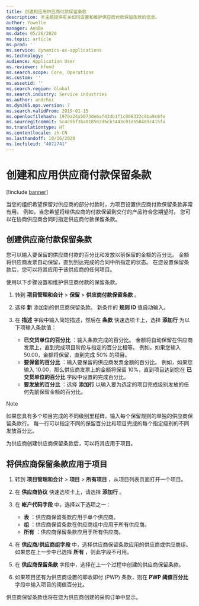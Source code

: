 ```yaml
---
title: 创建和应用供应商付款保留条款
description: 本主题提供有关如何设置和维护供应商付款保留条款的信息。
author: Yowelle
manager: AnnBe
ms.date: 05/26/2020
ms.topic: article
ms.prod: ''
ms.service: dynamics-ax-applications
ms.technology: ''
audience: Application User
ms.reviewer: kfend
ms.search.scope: Core, Operations
ms.custom: ''
ms.assetid: ''
ms.search.region: Global
ms.search.industry: Service industries
ms.author: andchoi
ms.dyn365.ops.version: 7
ms.search.validFrom: 2019-01-15
ms.openlocfilehash: 1970a24a5073de6af43db1f1c068332c9ba9c8fe
ms.sourcegitcommit: 5c4c9bf3ba018562d6cb3443c01d550489c415fa
ms.translationtype: HT
ms.contentlocale: zh-CN
ms.lasthandoff: 10/16/2020
ms.locfileid: "4072741"
---
```

# <a name="create-and-apply-vendor-payment-retention-terms"></a>创建和应用供应商付款保留条款

[!include [banner](../includes/banner.md)] 

当您的组织希望保留对供应商的部分付款时，为项目设置供应商付款保留条款非常有用。 例如，当您希望将给供应商的付款保留到交付的产品符合您期望时。 您可以在协商供应商合同时指定供应商付款保留条款。

## <a name="create-vendor-payment-retention-terms"></a>创建供应商付款保留条款

您可以输入要保留的供应商付款的百分比和发放以前保留的金额的百分比。 金额将供应商发票自动保留，直到到达完成的合同中所指定的状态。 在您设置保留条款后，您可以将其应用于该供应商的任何项目。

使用以下步骤设置和维护供应商付款的保留条款。 

1. 转到 **项目管理和会计** > **保留** > **供应商付款保留条款** 。
2. 选择 **新** 添加新的供应商保留条款。 新条件的 **规则 ID** 值自动输入。 
3. 在 **描述** 字段中输入简短描述，然后在 **条款** 快速选项卡上，选择 **添加行** 为以下项输入条款值：

   - **已交货单位的百分比** ：输入条款完成的百分比。 金额将自动保留在供应商发票上，直到完成项目阶段与指定的百分比相等。 例如，如果您输入 50.00，金额将保留，直到完成 50% 的项目。
   - **要保留的百分比** ：输入要保留的供应商发票金额的百分比。 例如，如果您输入 10.00，那么供应商发票上的金额将保留 10%，直到项目达到您在 **已交货单位的百分比** 字段中设置的完成百分比。
   - **要发放的百分比** ：选择 **添加行** 以输入要为选定的项目完成级别发放的任何先前保留金额的百分比。

> [!NOTE]
> 如果您具有多个项目完成的不同级别里程碑，输入每个保留规则的单独的供应商保留条款行。 每一行可以指定不同的保留百分比和项目完成的每个指定级别的不同发放百分比。

为供应商创建供应商保留条款后，可以将其应用于项目。

## <a name="apply-vendor-retention-terms-to-a-project"></a>将供应商保留条款应用于项目

1. 转到 **项目管理和会计** > **项目** > **所有项目** ，从项目列表页面打开一个项目。
2. 在 **供应商协议** 快速选项卡上，请选择 **添加行** 。
3. 在 **帐户代码字段** 中，选择以下选项之一： 

   - **表** ：供应商保留条款应用于单个供应商。
   - **组** ：供应商保留条款在供应商组中应用于所有供应商。
   - **所有** ：供应商保留条款应用于所有供应商。

4. 在 **供应商/供应商组字段** 中，选择供应商保留条款应用的供应商或供应商组。 如果您在上一步中已选择 **所有** ，则此字段不可用。
5. 在 **供应商保留条款** 字段中，选择在上一个过程中创建的供应商保留条款。
6. 如果项目还有为供应商设置的即收即付 (PWP) 条款，则在 **PWP 阈值百分比** 字段中输入项目的阈值百分比。

供应商保留条款也将在您为供应商创建的采购订单中显示。
